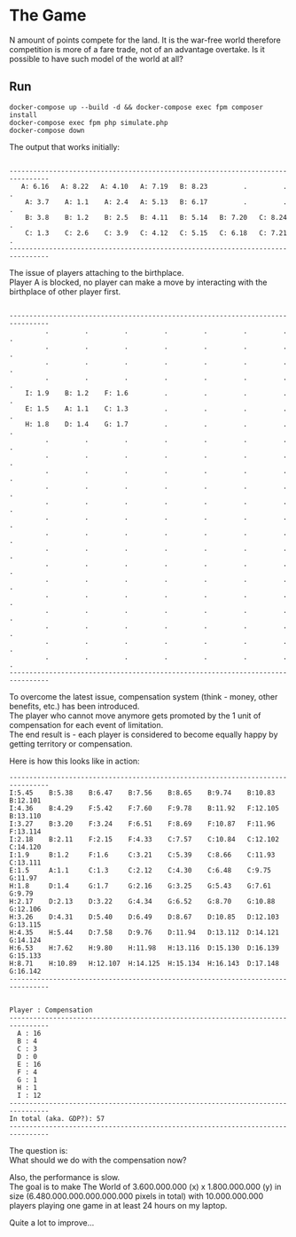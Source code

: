 # The Game
N amount of points compete for the land. It is the war-free world therefore competition is more of a fare trade, not of an advantage overtake. Is it possible to have such model of the world at all?

## Run

`docker-compose up --build -d && docker-compose exec fpm composer install`  
`docker-compose exec fpm php simulate.php`  
`docker-compose down`

The output that works initially:  

```output-initial

--------------------------------------------------------------------------------
   A: 6.16   A: 8.22   A: 4.10   A: 7.19   B: 8.23         .         .         .
    A: 3.7    A: 1.1    A: 2.4   A: 5.13   B: 6.17         .         .         .
    B: 3.8    B: 1.2    B: 2.5   B: 4.11   B: 5.14   B: 7.20   C: 8.24         .
    C: 1.3    C: 2.6    C: 3.9   C: 4.12   C: 5.15   C: 6.18   C: 7.21         .
--------------------------------------------------------------------------------

```

The issue of players attaching to the birthplace.  
Player A is blocked, no player can make a move by interacting with the birthplace of other player first.  

```output-birthplace-issue

--------------------------------------------------------------------------------
         .         .         .         .         .         .         .         .
         .         .         .         .         .         .         .         .
         .         .         .         .         .         .         .         .
         .         .         .         .         .         .         .         .
    I: 1.9    B: 1.2    F: 1.6         .         .         .         .         .
    E: 1.5    A: 1.1    C: 1.3         .         .         .         .         .
    H: 1.8    D: 1.4    G: 1.7         .         .         .         .         .
         .         .         .         .         .         .         .         .
         .         .         .         .         .         .         .         .
         .         .         .         .         .         .         .         .
         .         .         .         .         .         .         .         .
         .         .         .         .         .         .         .         .
         .         .         .         .         .         .         .         .
         .         .         .         .         .         .         .         .
         .         .         .         .         .         .         .         .
         .         .         .         .         .         .         .         .
         .         .         .         .         .         .         .         .
         .         .         .         .         .         .         .         .
         .         .         .         .         .         .         .         .
         .         .         .         .         .         .         .         .
         .         .         .         .         .         .         .         .
         .         .         .         .         .         .         .         .
--------------------------------------------------------------------------------

```

To overcome the latest issue, compensation system (think - money, other benefits, etc.) has been introduced.  
The player who cannot move anymore gets promoted by the 1 unit of compensation for each event of limitation.  
The end result is - each player is considered to become equally happy by getting territory or compensation.  
  
Here is how this looks like in action:  

```output-compensation
--------------------------------------------------------------------------------
I:5.45    B:5.38    B:6.47    B:7.56    B:8.65    B:9.74    B:10.83   B:12.101  
I:4.36    B:4.29    F:5.42    F:7.60    F:9.78    B:11.92   F:12.105  B:13.110  
I:3.27    B:3.20    F:3.24    F:6.51    F:8.69    F:10.87   F:11.96   F:13.114  
I:2.18    B:2.11    F:2.15    F:4.33    C:7.57    C:10.84   C:12.102  C:14.120  
I:1.9     B:1.2     F:1.6     C:3.21    C:5.39    C:8.66    C:11.93   C:13.111  
E:1.5     A:1.1     C:1.3     C:2.12    C:4.30    C:6.48    C:9.75    G:11.97   
H:1.8     D:1.4     G:1.7     G:2.16    G:3.25    G:5.43    G:7.61    G:9.79    
H:2.17    D:2.13    D:3.22    G:4.34    G:6.52    G:8.70    G:10.88   G:12.106  
H:3.26    D:4.31    D:5.40    D:6.49    D:8.67    D:10.85   D:12.103  G:13.115  
H:4.35    H:5.44    D:7.58    D:9.76    D:11.94   D:13.112  D:14.121  G:14.124  
H:6.53    H:7.62    H:9.80    H:11.98   H:13.116  D:15.130  D:16.139  G:15.133  
H:8.71    H:10.89   H:12.107  H:14.125  H:15.134  H:16.143  D:17.148  G:16.142  
--------------------------------------------------------------------------------


Player : Compensation
--------------------------------------------------------------------------------
  A : 16  
  B : 4   
  C : 3   
  D : 0   
  E : 16  
  F : 4   
  G : 1   
  H : 1   
  I : 12  
--------------------------------------------------------------------------------
In total (aka. GDP?): 57
--------------------------------------------------------------------------------

```

The question is:  
What should we do with the compensation now?    

Also, the performance is slow.  
The goal is to make The World of 3.600.000.000 (x) x 1.800.000.000 (y) in size (6.480.000.000.000.000.000 pixels in total) with 10.000.000.000 players playing one game in at least 24 hours on my laptop.  

Quite a lot to improve...
